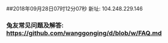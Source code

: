 ##2018年09月28日07时12分07秒 新址: 104.248.229.146
### 兔友常见问题及解答: https://github.com/wanggonging/d/blob/w/FAQ.md
